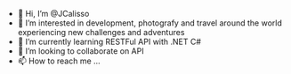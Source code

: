 - 👋 Hi, I’m @JCalisso
- 👀 I’m interested in development, photografy and travel around the world experiencing new challenges and adventures 
- 🌱 I’m currently learning RESTFul API with .NET C#
- 💞️ I’m looking to collaborate on API
- 📫 How to reach me ...

<!---
JCalisso/JCalisso is a ✨ special ✨ repository because its `README.md` (this file) appears on your GitHub profile.
You can click the Preview link to take a look at your changes.
--->
